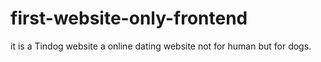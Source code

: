 
# first-website-only-frontend
it is a Tindog website a online dating website not for human but for dogs.
